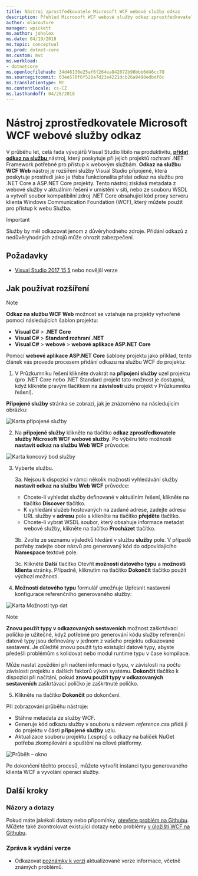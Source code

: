 ```yaml
---
title: Nástroj zprostředkovatele Microsoft WCF webové služby odkaz
description: Přehled Microsoft WCF webové služby odkaz zprostředkovatele nástroj, který přidá funkce pro .NET Core a ASP.NET Core projekty, podobně jako přidat odkaz na službu pro projekty rozhraní .NET Framework.
author: mlacouture
manager: wpickett
ms.author: johalex
ms.date: 04/19/2018
ms.topic: conceptual
ms.prod: dotnet-core
ms.custom: mvc
ms.workload:
- dotnetcore
ms.openlocfilehash: 34d46130e25af6f264ea842072b96bbb6d46cc78
ms.sourcegitcommit: 03ee570f6f528a7d23a4221dcb26a9498edbdf8c
ms.translationtype: MT
ms.contentlocale: cs-CZ
ms.lasthandoff: 04/28/2018
---
```

# <a name="microsoft-wcf-web-service-reference-provider-tool"></a>Nástroj zprostředkovatele Microsoft WCF webové služby odkaz

V průběhu let, celá řada vývojářů Visual Studio líbilo na produktivitu, [ **přidat odkaz na službu** ](/visualstudio/data-tools/how-to-add-update-or-remove-a-wcf-data-service-reference) nástroj, který poskytuje při jejich projektů rozhraní .NET Framework potřebné pro přístup k webovým službám.  **Odkaz na službu WCF Web** nástroj je rozšíření služby Visual Studio připojené, která poskytuje prostředí jako je třeba funkcionalita přidat odkaz na službu pro .NET Core a ASP.NET Core projekty. Tento nástroj získává metadata z webové služby v aktuálním řešení v umístění v síti, nebo ze souboru WSDL a vytvoří soubor kompatibilní zdroj .NET Core obsahující kód proxy serveru klienta Windows Communication Foundation (WCF), který můžete použít pro přístup k webu Služba.

> [!IMPORTANT]
> Služby by měl odkazovat jenom z důvěryhodného zdroje. Přidání odkazů z nedůvěryhodných zdrojů může ohrozit zabezpečení. 

## <a name="prerequisites"></a>Požadavky

* [Visual Studio 2017 15,5](https://aka.ms/vsdownload?utm_source=mscom&utm_campaign=msdocs) nebo novější verze

## <a name="how-to-use-the-extension"></a>Jak používat rozšíření

> [!NOTE]
> **Odkaz na službu WCF Web** možnost se vztahuje na projekty vytvořené pomocí následujících šablon projektu:
> * **Visual C#** > **.NET Core**
> * **Visual C#** > **Standard rozhraní .NET**
> * **Visual C#** > **webové** > **webové aplikace ASP.NET Core**

Pomocí **webové aplikace ASP.NET Core** šablony projektu jako příklad, tento článek vás provede procesem přidání odkazu na službu WCF do projektu:

1. V Průzkumníku řešení klikněte dvakrát na **připojení služby** uzel projektu (pro .NET Core nebo .NET Standard projekt tato možnost je dostupná, když klikněte pravým tlačítkem na **závislosti** uzlu projekt v Průzkumníku řešení).

**Připojené služby** stránka se zobrazí, jak je znázorněno na následujícím obrázku:

![Karta připojené služby](./media/wcf-web-service-reference-guide/wcfcs-ConnectedServicesPage.png)

2. Na **připojené služby** klikněte na tlačítko **odkaz zprostředkovatele služby Microsoft WCF webové služby**. Po výběru této možnosti **nastavit odkaz na službu Web WCF** průvodce:

![Karta koncový bod služby](./media/wcf-web-service-reference-guide/wcfcs-ServiceEndpointPage.png)

3. Vyberte službu.

    3a. Nejsou k dispozici v rámci několik možností vyhledávání služby **nastavit odkaz na službu Web WCF** průvodce:
    
     * Chcete-li vyhledat služby definované v aktuálním řešení, klikněte na tlačítko **Discover** tlačítko. 
     * K vyhledání služeb hostovaných na zadané adrese, zadejte adresu URL služby v **adresu** pole a klikněte na tlačítko **přejděte** tlačítko.
     * Chcete-li vybrat WSDL soubor, který obsahuje informace metadat webové služby, klikněte na tlačítko **Procházet** tlačítko. 
     
    3b. Zvolte ze seznamu výsledků hledání v službu **služby** pole. V případě potřeby zadejte obor názvů pro generovaný kód do odpovídajícího **Namespace** textové pole.
    
    3c. Klikněte **Další** tlačítko Otevřít **možnosti datového typu** a **možnosti klienta** stránky. Případně, kliknutím na tlačítko **Dokončit** tlačítko použít výchozí možnosti.


4. **Možnosti datového typu** formulář umožňuje Upřesnit nastavení konfigurace referenčního generovaného služby:

![Karta Možnosti typ dat](./media/wcf-web-service-reference-guide/wcfcs-DataTypesPage.png)

> [!NOTE]
> **Znovu použít typy v odkazovaných sestaveních** možnost zaškrtávací políčko je užitečné, když potřebné pro generování kódu služby referenční datové typy jsou definovány v jednom z vašeho projektu odkazované sestavení.  Je důležité znovu použít tyto existující datové typy, abyste předešli problémům s kolidovat nebo modul runtime typu v čase kompilace.

Může nastat zpoždění při načtení informací o typu, v závislosti na počtu závislosti projektu a dalších faktorů výkon systému. **Dokončit** tlačítko k dispozici při načítání, pokud **znovu použít typy v odkazovaných sestaveních** zaškrtávací políčko je zaškrtnuté políčko.

5. Klikněte na tlačítko **Dokončit** po dokončení.


Při zobrazování průběhu nástroje:

* Stáhne metadata ze služby WCF. 
* Generuje kód odkazu služby v souboru s názvem *reference.cs*a přidá ji do projektu v části **připojené služby** uzlu. 
* Aktualizace souboru projektu (.csproj) s odkazy na balíček NuGet potřeba zkompilování a spuštění na cílové platformy.

![Průběh – okno](./media/wcf-web-service-reference-guide/wcfcs-ProgressWindow.png)

Po dokončení těchto procesů, můžete vytvořit instanci typu generovaného klienta WCF a vyvolání operací služby.

## <a name="next-steps"></a>Další kroky

### <a name="feedback--questions"></a>Názory a dotazy
Pokud máte jakékoli dotazy nebo připomínky, [otevřete problém na Githubu](https://github.com/dotnet/wcf/issues/new). Můžete také zkontrolovat existující dotazy nebo problémy [v úložišti WCF na Githubu](https://github.com/dotnet/wcf/issues?utf8=%E2%9C%93&q=is:issue%20label:tooling).

### <a name="release-notes"></a>Zpráva k vydání verze
* Odkazovat [poznámky k verzi](https://github.com/dotnet/wcf/blob/master/release-notes/WCF-Web-Service-Reference-notes.md) aktualizované verze informace, včetně známých problémů. 
